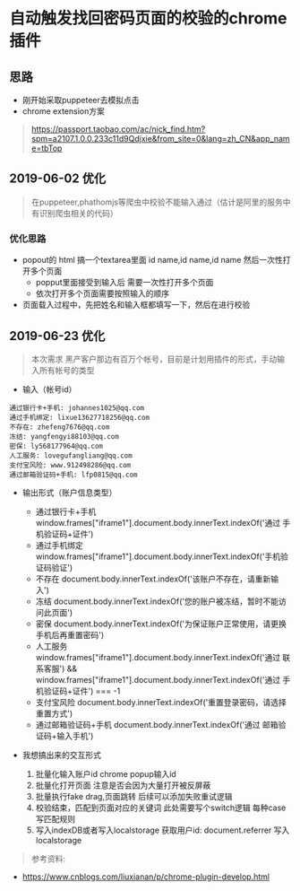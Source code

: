 # 自动触发找回密码页面的校验的chrome插件
## 思路
- 刚开始采取puppeteer去模拟点击
- chrome extension方案
> https://passport.taobao.com/ac/nick_find.htm?spm=a2107.1.0.0.233c11d9Qdjxie&from_site=0&lang=zh_CN&app_name=tbTop

## 2019-06-02 优化
> 在puppeteer,phathomjs等爬虫中校验不能输入通过（估计是阿里的服务中有识别爬虫相关的代码）
### 优化思路
- popout的 html 搞一个textarea里面
id name,id name,id name 然后一次性打开多个页面
    - popput里面接受到输入后 需要一次性打开多个页面
    - 依次打开多个页面需要按照输入的顺序
- 页面载入过程中，先把姓名和输入框都填写一下，然后在进行校验


## 2019-06-23 优化
> 本次需求
黑产客户那边有百万个帐号，目前是计划用插件的形式，手动输入所有帐号的类型
- 输入（帐号id）
```
通过银行卡+手机: johannes1025@qq.com
通过手机绑定: lixue13627718256@qq.com
不存在: zhefeng7676@qq.com
冻结: yangfengyi88103@qq.com
密保: ly568177964@qq.com
人工服务: lovegufangliang@qq.com
支付宝风险: www.912498286@qq.com
通过邮箱验证码+手机: lfp0815@qq.com
```
- 输出形式（账户信息类型）
    - 通过银行卡+手机
        window.frames["iframe1"].document.body.innerText.indexOf('通过 手机验证码+证件')
    - 通过手机绑定
        window.frames["iframe1"].document.body.innerText.indexOf('手机验证码验证')
    - 不存在
        document.body.innerText.indexOf('该账户不存在，请重新输入')
    - 冻结
        document.body.innerText.indexOf('您的账户被冻结，暂时不能访问此页面')
    - 密保
        document.body.innerText.indexOf('为保证账户正常使用，请更换手机后再重置密码')
    - 人工服务
        window.frames["iframe1"].document.body.innerText.indexOf('通过 联系客服') && window.frames["iframe1"].document.body.innerText.indexOf('通过 手机验证码+证件') === -1
    - 支付宝风险
        document.body.innerText.indexOf('重置登录密码，请选择重置方式')
    - 通过邮箱验证码+手机
        document.body.innerText.indexOf('通过 邮箱验证码+输入手机')

- 我想搞出来的交互形式
    1. 批量化输入账户id
        chrome popup输入id
    2. 批量化打开页面
        注意是否会因为大量打开被反屏蔽
    3. 批量执行fake drag,页面跳转
        后续可以添加失败重试逻辑
    4. 校验结束，匹配到页面对应的关键词
        此处需要写个switch逻辑 每种case写匹配规则
    5. 写入indexDB或者写入localstorage
        获取用户id: document.referrer
        写入localstorage



> 参考资料:
- https://www.cnblogs.com/liuxianan/p/chrome-plugin-develop.html
